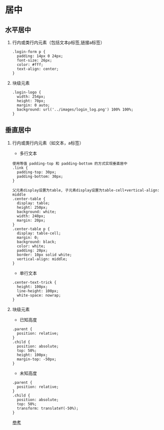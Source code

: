 # 居中

## 水平居中

1. 行内或类行内元素（包括文本p标签,链接a标签）

   ```
   .login-form p {
     padding: 14px 0 24px;
     font-size: 26px;
     color: #fff;
     text-align: center;
   }
   ```

2. 块级元素

   ```
   .login-logo {
     width: 254px;
     height: 70px;
     margin: 0 auto;
     background: url('../images/login_log.png') 100% 100%;
   }
   ```


## 垂直居中

1. 行内或类行内元素（如文本，a标签）

   + 多行文本

   ```
   使用等值 padding-top 和 padding-bottom 的方式实现垂直居中
   .link {
     padding-top: 30px;
     padding-bottom: 30px;
   }
   
   父元素display设置为table, 子元素display设置为table-cell+vertical-align: middle
   .center-table {
     display: table;
     height: 250px;
     background: white;
     width: 240px;
     margin: 20px;
   }
   .center-table p {
     display: table-cell;
     margin: 0;
     background: black;
     color: white;
     padding: 20px;
     border: 10px solid white;
     vertical-align: middle;
   }
   ```

   + 单行文本

   ```
   .center-text-trick {
     height: 100px;
     line-height: 100px;
     white-space: nowrap;
   }
   ```

2. 块级元素

   + 已知高度

   ```
   .parent {
     position: relative;
   }
   .child {
     position: absolute;
     top: 50%;
     height: 100px;
     margin-top: -50px; 
   }
   ```

   + 未知高度

   ```
   .parent {
     position: relative;
   }
   .child {
     position: absolute;
     top: 50%;
     transform: translateY(-50%);
   }
   ```

   [参考](https://www.w3cplus.com/css/centering-css-complete-guide.html)